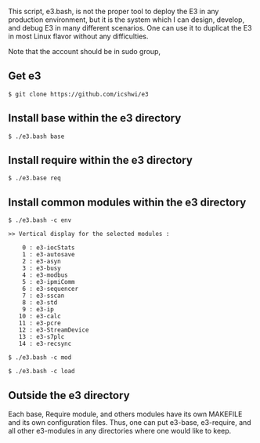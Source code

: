 This script, e3.bash, is not the proper tool to deploy the E3 in any production environment, but it is the system which I can design, develop, and debug E3 in many different scenarios.  One can use it to duplicat the E3 in most Linux flavor without any difficulties. 

Note that the account should be in sudo group, 

## Get e3
```
$ git clone https://github.com/icshwi/e3

```



## Install base within the e3 directory

```
$ ./e3.bash base
```

## Install require within the e3 directory
```
$ ./e3.base req
```


## Install common modules within the e3 directory

```
$ ./e3.bash -c env

>> Vertical display for the selected modules :

    0 : e3-iocStats
    1 : e3-autosave
    2 : e3-asyn
    3 : e3-busy
    4 : e3-modbus
    5 : e3-ipmiComm
    6 : e3-sequencer
    7 : e3-sscan
    8 : e3-std
    9 : e3-ip
   10 : e3-calc
   11 : e3-pcre
   12 : e3-StreamDevice
   13 : e3-s7plc
   14 : e3-recsync

$ ./e3.bash -c mod

$ ./e3.bash -c load

```

## Outside the e3 directory

Each base, Require module, and others modules have its own MAKEFILE and its own configuration files. Thus, one can put e3-base, e3-require, and all other e3-modules in any directories where one would like to keep. 
